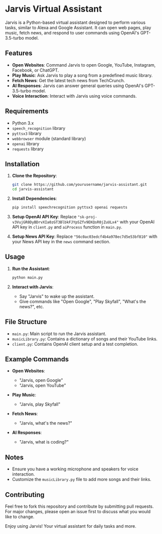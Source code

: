 # Jarvis Virtual Assistant

Jarvis is a Python-based virtual assistant designed to perform various tasks, similar to Alexa and Google Assistant. It can open web pages, play music, fetch news, and respond to user commands using OpenAI's GPT-3.5-turbo model.

## Features

- **Open Websites**: Command Jarvis to open Google, YouTube, Instagram, Facebook, or ChatGPT.
- **Play Music**: Ask Jarvis to play a song from a predefined music library.
- **Fetch News**: Get the latest tech news from TechCrunch.
- **AI Responses**: Jarvis can answer general queries using OpenAI's GPT-3.5-turbo model.
- **Voice Interaction**: Interact with Jarvis using voice commands.

## Requirements

- Python 3.x
- `speech_recognition` library
- `pyttsx3` library
- `webbrowser` module (standard library)
- `openai` library
- `requests` library

## Installation

1. **Clone the Repository**:
   ```bash
   git clone https://github.com/yourusername/jarvis-assistant.git
   cd jarvis-assistant
   ```

2. **Install Dependencies**:
   ```bash
   pip install speechrecognition pyttsx3 openai requests
   ```

3. **Setup OpenAI API Key**:
   Replace `"sk-proj-v3VujGR8DyBDrvXIa0zGT3BlbkFJYpSZfv9EKQsR0jZuULx4"` with your OpenAI API key in `client.py` and `aiProcess` function in `main.py`.

4. **Setup News API Key**:
   Replace `"56c0ac03edcf4b4a978ec7d5e53bf810"` with your News API key in the `news` command section.

## Usage

1. **Run the Assistant**:
   ```bash
   python main.py
   ```

2. **Interact with Jarvis**:
   - Say "Jarvis" to wake up the assistant.
   - Give commands like "Open Google", "Play Skyfall", "What's the news?", etc.

## File Structure

- `main.py`: Main script to run the Jarvis assistant.
- `musicLibrary.py`: Contains a dictionary of songs and their YouTube links.
- `client.py`: Contains OpenAI client setup and a test completion.

## Example Commands

- **Open Websites**:
  - "Jarvis, open Google"
  - "Jarvis, open YouTube"

- **Play Music**:
  - "Jarvis, play Skyfall"

- **Fetch News**:
  - "Jarvis, what's the news?"

- **AI Responses**:
  - "Jarvis, what is coding?"

## Notes

- Ensure you have a working microphone and speakers for voice interaction.
- Customize the `musicLibrary.py` file to add more songs and their links.

## Contributing

Feel free to fork this repository and contribute by submitting pull requests. For major changes, please open an issue first to discuss what you would like to change.


Enjoy using Jarvis! Your virtual assistant for daily tasks and more.
